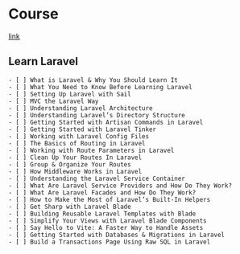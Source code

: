# Course

[link](https://www.youtube.com/playlist?list=PLr3d3QYzkw2xTKNyWpm7XZ63j-HntTyvC)

## Learn Laravel

    - [ ] What is Laravel & Why You Should Learn It
    - [ ] What You Need to Know Before Learning Laravel
    - [ ] Setting Up Laravel with Sail
    - [ ] MVC the Laravel Way
    - [ ] Understanding Laravel Architecture
    - [ ] Understanding Laravel’s Directory Structure
    - [ ] Getting Started with Artisan Commands in Laravel
    - [ ] Getting Started with Laravel Tinker
    - [ ] Working with Laravel Config Files
    - [ ] The Basics of Routing in Laravel
    - [ ] Working with Route Parameters in Laravel
    - [ ] Clean Up Your Routes In Laravel
    - [ ] Group & Organize Your Routes
    - [ ] How Middleware Works in Laravel
    - [ ] Understanding the Laravel Service Container
    - [ ] What Are Laravel Service Providers and How Do They Work?
    - [ ] What Are Laravel Facades and How Do They Work?
    - [ ] How to Make the Most of Laravel’s Built-In Helpers
    - [ ] Get Sharp with Laravel Blade
    - [ ] Building Reusable Laravel Templates with Blade
    - [ ] Simplify Your Views with Laravel Blade Components
    - [ ] Say Hello to Vite: A Faster Way to Handle Assets
    - [ ] Getting Started with Databases & Migrations in Laravel
    - [ ] Build a Transactions Page Using Raw SQL in Laravel
